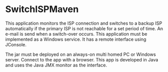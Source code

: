 # SwitchISPMaven

This application monitors the ISP connection and switches to a backup ISP automatically if the primary ISP is not reachable for a set period of time. 
An e-mail is send when a switch-over occurs. This application must be implemented as a Windows service. It has a remote interface using JConsole.

The jar must be deployed on an always-on multi homed PC or Windows server. Connect to the app with a browser.
This app is developed in Java and uses the Java JMX monitor as the interface.

